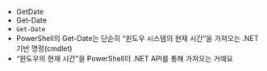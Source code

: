 - GetDate
- Get-Date
- `Get-Date`
- PowerShell의 Get-Date는 단순히 “윈도우 시스템의 현재 시간”을 가져오는 .NET 기반 명령(cmdlet)
- “윈도우의 현재 시간”을 PowerShell이 .NET API를 통해 가져오는 거예요